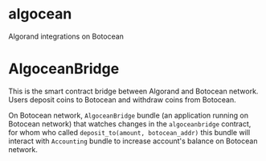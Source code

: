 # algocean
Algorand integrations on Botocean

# AlgoceanBridge
This is the smart contract bridge between Algorand and Botocean network. 
Users deposit coins to Botocean and withdraw coins from Botocean.

On Botocean network, `AlgoceanBridge` bundle (an application running on Botocean network) that watches changes in the `algoceanbridge` contract, for whom who called `deposit_to(amount, botocean_addr)` this bundle will interact with `Accounting` bundle to increase account's balance on Botocean network.
